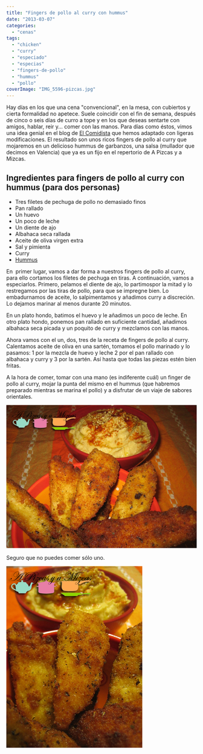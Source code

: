 ```yaml
---
title: "Fingers de pollo al curry con hummus"
date: "2013-03-07"
categories:
  - "cenas"
tags:
  - "chicken"
  - "curry"
  - "especiado"
  - "especias"
  - "fingers-de-pollo"
  - "hummus"
  - "pollo"
coverImage: "IMG_5596-pizcas.jpg"
---
```


Hay días en los que una cena "convencional", en la mesa, con cubiertos y cierta formalidad no apetece. Suele coincidir con el fin de semana, después de cinco o seis días de curro a tope y en los que deseas sentarte con amigos, hablar, reir y... comer con las manos. Para días como éstos, vimos una idea genial en el blog de [El Comidista](http://blogs.elpais.com/el-comidista) que hemos adaptado con ligeras modificaciones. El resultado son unos ricos fingers de pollo al curry que mojaremos en un delicioso hummus de garbanzos, una salsa (mullador que decimos en Valencia) que ya es un fijo en el repertorio de A Pizcas y a Mizcas.

## Ingredientes para fingers de pollo al curry con hummus (para dos personas)

- Tres filetes de pechuga de pollo no demasiado finos
- Pan rallado
- Un huevo
- Un poco de leche
- Un diente de ajo
- Albahaca seca rallada
- Aceite de oliva virgen extra
- Sal y pimienta
- Curry
- [Hummus](/una-cena-desde-la-otra-orilla-del-mediterraneo-kebab-y-falafel-caseros/ "Una cena desde la otra orilla del Mediterráneo (Kebab y Falafel caseros…)")

En  primer lugar, vamos a dar forma a nuestros fingers de pollo al curry, para ello cortamos los filetes de pechuga en tiras. A continuación, vamos a especiarlos. Primero, pelamos el diente de ajo, lo partimospor la mitad y lo restregamos por las tiras de pollo, para que se impregne bien. Lo embadurnamos de aceite, lo salpimentamos y añadimos curry a discreción. Lo dejamos marinar al menos durante 20 minutos.

En un plato hondo, batimos el huevo y le añadimos un poco de leche. En otro plato hondo, ponemos pan rallado en suficiente cantidad, añadimos albahaca seca picada y un poquito de curry y mezclamos con las manos.

Ahora vamos con el un, dos, tres de la receta de fingers de pollo al curry. Calentamos aceite de oliva en una sartén, tomamos el pollo marinado y lo pasamos: 1 por la mezcla de huevo y leche 2 por el pan rallado con albahaca y curry y 3 por la sartén. Así hasta que todas las piezas estén bien fritas.

A la hora de comer, tomar con una mano (es indiferente cuál) un finger de pollo al curry, mojar la punta del mismo en el hummus (que habremos preparado mientras se marina el pollo) y a disfrutar de un viaje de sabores orientales.

![fingers de pollo al curry](images/IMG_5603-pizcas.jpg "fingers de pollo al curry (pizcas)")

Seguro que no puedes comer sólo uno.

![fingers de pollo al curry](images/IMG_5596-pizcas.jpg "fingers de pollo al curry (pizcas)")
